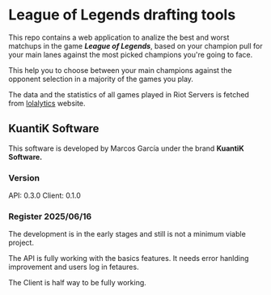 # League of Legends drafting tools

This repo contains a web application to analize the best and worst matchups in the game **_League of Legends_**, based on your champion pull for your main lanes against the most picked champions you're going to face.

This help you to choose between your main champions against the opponent selection in a majority of the games you play.

The data and the statistics of all games played in Riot Servers is fetched from [lolalytics](https://lolalytics.com/) website.

## KuantiK Software

This software is developed by Marcos García under the brand **KuantiK Software.**

### Version

API: 0.3.0
Client: 0.1.0

### Register 2025/06/16

The development is in the early stages and still is not a minimum viable project.

The API is fully working with the basics features. It needs error hanlding improvement and users log in fetaures.

The Client is half way to be fully working.
